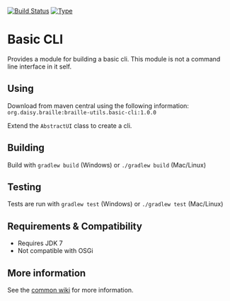 [![Build Status](https://travis-ci.org/brailleapps/braille-utils.basic-cli.svg?branch=master)](https://travis-ci.org/brailleapps/braille-utils.basic-cli)
[![Type](https://img.shields.io/badge/type-library_bundle-blue.svg)](https://github.com/brailleapps/wiki/wiki/Types)

# Basic CLI #
Provides a module for building a basic cli. This module is not a command line interface in it self.

## Using ##
Download from maven central using the following information: `org.daisy.braille:braille-utils.basic-cli:1.0.0`

Extend the `AbstractUI` class to create a cli.

## Building ##
Build with `gradlew build` (Windows) or `./gradlew build` (Mac/Linux)

## Testing ##
Tests are run with `gradlew test` (Windows) or `./gradlew test` (Mac/Linux)

## Requirements & Compatibility ##
- Requires JDK 7
- Not compatible with OSGi

## More information ##
See the [common wiki](https://github.com/brailleapps/wiki/wiki) for more information.
